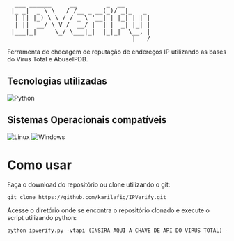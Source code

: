 <pre>
  ___ ______     __        _  __     
 |_ _|  _ \ \   / /__ _ __(_)/ _|_   _ 
  | || |_) \ \ / / _ \ '__| | |_| | | |
  | ||  __/ \ V /  __/ |  | |  _| |_| |
 |___|_|     \_/ \___|_|  |_|_|  \__, |
                                  |___/
</pre>

Ferramenta de checagem de reputação de endereços IP utilizando as bases do Virus Total e AbuseIPDB.

## Tecnologias utilizadas
<div>
 <img alt="Python" src="https://img.shields.io/badge/Python-F2C12E?style=for-the-badge&logo=python&logoColor=white">
 </div>
 
## Sistemas Operacionais compatíveis 
 <div>
 <img alt="Linux" src="https://img.shields.io/badge/Linux-A020F0?style=for-the-badge&logo=Linux&logoColor=white">
 <img alt="Windows" src="https://img.shields.io/badge/Windows-008000?style=for-the-badge&logo=Windows&logoColor=white">
 </div>


# Como usar
Faça o download do repositório ou clone utilizando o git:
```git
git clone https://github.com/karilafig/IPVerify.git
```
Acesse o diretório onde se encontra o repositório clonado e execute o script utilizando python:
```python
python ipverify.py -vtapi (INSIRA AQUI A CHAVE DE API DO VIRUS TOTAL) -ipdbapi (INSIRA AQUI A CHAVE DE API DO ABUSE IPDB) -f (CAMINHO DO TXT COM OS IPS)
```
